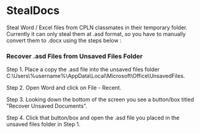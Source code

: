 # StealDocs
Steal Word / Excel files from CPLN classmates in their temporary folder.
Currently it can only steal them at .asd format, so you have to manually convert them to .docx using the steps below :


### Recover .asd Files from Unsaved Files Folder

Step 1. Place a copy the .asd file into the unsaved files folder C:\Users\\%username%\AppData\Local\Microsoft\Office\UnsavedFiles.

Step 2. Open Word and click on File - Recent.

Step 3. Looking down the bottom of the screen you see a button/box titled "Recover Unsaved Documents".

Step 4. Click that button/box and open the .asd file you placed in the unsaved files folder in Step 1.
